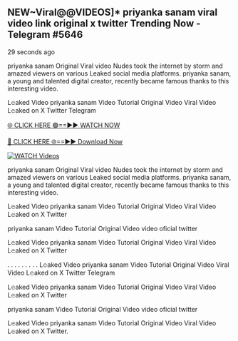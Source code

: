 ## NEW~Viral@@VIDEOS]* priyanka sanam viral video link original x twitter Trending Now  - Telegram #5646

29 seconds ago

priyanka sanam Original Viral video Nudes took the internet by storm and amazed viewers on various Leaked social media platforms. priyanka sanam, a young and talented digital creator, recently became famous thanks to this interesting video.

L𝚎aked Video priyanka sanam Video Tutorial Original Video Viral Video L𝚎aked on X Twitter Telegram

[🌐 CLICK HERE 🟢==►► WATCH NOW](https://wtach.club/leakvideo/?n=github)

[🔴 CLICK HERE 🌐==►► Download Now](https://wtach.club/leakvideo/?n=github)

[![WATCH Videos](https://i.imgur.com/dJHk4Zq.gif)](https://wtach.club/leakvideo/?n=github)

priyanka sanam Original Viral video Nudes took the internet by storm and amazed viewers on various Leaked social media platforms. priyanka sanam, a young and talented digital creator, recently became famous thanks to this interesting video.

L𝚎aked Video priyanka sanam Video Tutorial Original Video Viral Video L𝚎aked on X Twitter

priyanka sanam Video Tutorial Original Video video oficial twitter

L𝚎aked Video priyanka sanam Video Tutorial Original Video Viral Video L𝚎aked on X Twitter

. . . . . . . . . L𝚎aked Video priyanka sanam Video Tutorial Original Video Viral Video L𝚎aked on X Twitter Telegram

L𝚎aked Video priyanka sanam Video Tutorial Original Video Viral Video L𝚎aked on X Twitter

priyanka sanam Video Tutorial Original Video video oficial twitter

L𝚎aked Video priyanka sanam Video Tutorial Original Video Viral Video L𝚎aked on X Twitter.